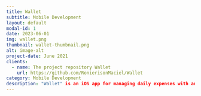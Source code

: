 ```yaml
---
title: Wallet
subtitle: Mobile Development
layout: default
modal-id: 1
date: 2023-06-01
img: wallet.png
thumbnail: wallet-thumbnail.png
alt: image-alt
project-date: June 2021
clients: 
  - name: The project repository Wallet
    url: https://github.com/RonierisonMaciel/Wallet
category: Mobile Development
description: "Wallet" is an iOS app for managing daily expenses with an intuitive interface. Add, edit, and monitor your transactions easily.
---
```

